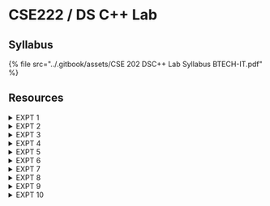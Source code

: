 # CSE222 / DS C++ Lab

## Syllabus

{% file src="../.gitbook/assets/CSE 202 DSC++ Lab Syllabus BTECH-IT.pdf" %}

## Resources

<details>

<summary>EXPT 1</summary>

Write a C++ programs to implement recursive and non recursive

1. Linear search
2. Binary search

</details>

<details>

<summary>EXPT 2</summary>

Write a C++ programs to implement

1. Bubble sort
2. Selection sort
3. quick sort
4. insertion sort

</details>

<details>

<summary>EXPT 3</summary>

Write a C++ programs to implement the following using an array.

* Stack ADT
* Queue ADT

</details>

<details>

<summary>EXPT 4</summary>

Write a C++ programs to implement list ADT to perform following operations

* Insert an element into a list.
* Delete an element from list
* Search for a key element in list
* count number of nodes in list.

</details>

<details>

<summary>EXPT 5</summary>

Write C++ programs to implement the following using a singly linked list.

* Stack ADT
* Queue ADT

</details>

<details>

<summary>EXPT 6</summary>

Write C++ programs to implement the deque (double ended queue) ADT using a doubly linked list and an array.

</details>

<details>

<summary>EXPT 7</summary>

Write a C++ program to perform the following operations:

* Insert an element into a binary search tree.
* Delete an element from a binary search tree.&#x20;
* Search for a key element in a binary search tree.

</details>

<details>

<summary>EXPT 8</summary>

Write C++ programs for implementing the following sorting methods:

* Merge sort
* Heap sort

</details>

<details>

<summary>EXPT 9</summary>

Write C++ programs that use recursive functions to traverse the given binary tree in

* Preorder
* in order
* post order

</details>

<details>

<summary>EXPT 10</summary>

Write a C++ program to perform the following operations

* Insertion into a B-tree
* Deletion from a B-tree.

</details>


